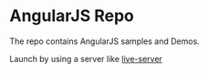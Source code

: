 # AngularJS Repo


The repo contains AngularJS samples and Demos.

Launch by using a server like [live-server](https://github.com/tapio/live-server)
